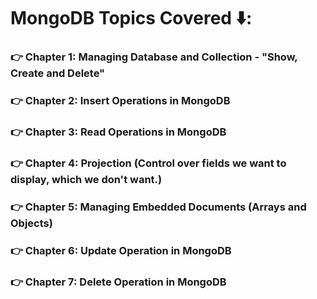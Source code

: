 # MongoDB Topics Covered ⬇️:
### 👉 Chapter 1: Managing Database and Collection - "Show, Create and Delete"
### 👉 Chapter 2: Insert Operations in MongoDB
### 👉 Chapter 3: Read Operations in MongoDB
### 👉 Chapter 4: Projection (Control over fields we want to display, which we don't want.)
### 👉 Chapter 5: Managing Embedded Documents (Arrays and Objects)
### 👉 Chapter 6: Update Operation in MongoDB
### 👉 Chapter 7: Delete Operation in MongoDB  
